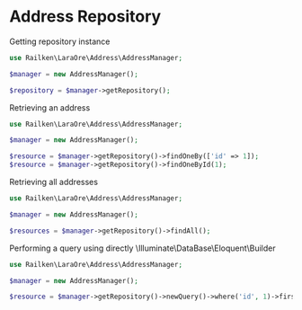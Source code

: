 # Address Repository

Getting repository instance

```php
use Railken\LaraOre\Address\AddressManager;

$manager = new AddressManager();

$repository = $manager->getRepository();

```

Retrieving an address

```php
use Railken\LaraOre\Address\AddressManager;

$manager = new AddressManager();

$resource = $manager->getRepository()->findOneBy(['id' => 1]);
$resource = $manager->getRepository()->findOneById(1);

```

Retrieving all addresses

```php
use Railken\LaraOre\Address\AddressManager;

$manager = new AddressManager();

$resources = $manager->getRepository()->findAll();
```

Performing a query using directly \Illuminate\DataBase\Eloquent\Builder

```php
use Railken\LaraOre\Address\AddressManager;

$manager = new AddressManager();

$resource = $manager->getRepository()->newQuery()->where('id', 1)->first();

```